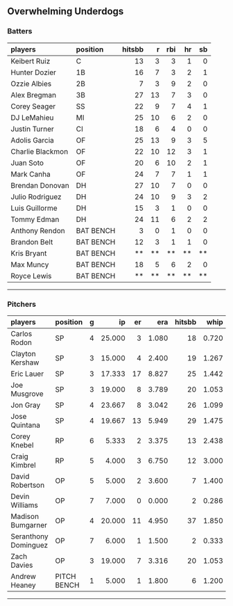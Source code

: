 ## Overwhelming Underdogs

### Batters

 
|players          |position  | hitsbb|  r| rbi| hr| sb| 
|:----------------|:---------|------:|--:|---:|--:|--:| 
|Keibert Ruiz     |C         |     13|  3|   3|  1|  0| 
|Hunter Dozier    |1B        |     16|  7|   3|  2|  1| 
|Ozzie Albies     |2B        |      7|  3|   9|  2|  0| 
|Alex Bregman     |3B        |     27| 13|   7|  3|  0| 
|Corey Seager     |SS        |     22|  9|   7|  4|  1| 
|DJ LeMahieu      |MI        |     25| 10|   6|  2|  0| 
|Justin Turner    |CI        |     18|  6|   4|  0|  0| 
|Adolis Garcia    |OF        |     25| 13|   9|  3|  5| 
|Charlie Blackmon |OF        |     22| 10|  12|  3|  1| 
|Juan Soto        |OF        |     20|  6|  10|  2|  1| 
|Mark Canha       |OF        |     24|  7|   7|  1|  1| 
|Brendan Donovan  |DH        |     27| 10|   7|  0|  0| 
|Julio Rodriguez  |DH        |     24| 10|   9|  3|  2| 
|Luis Guillorme   |DH        |     15|  3|   1|  0|  0| 
|Tommy Edman      |DH        |     24| 11|   6|  2|  2| 
|Anthony Rendon   |BAT BENCH |      3|  0|   1|  0|  0| 
|Brandon Belt     |BAT BENCH |     12|  3|   1|  1|  0| 
|Kris Bryant      |BAT BENCH |     **| **|  **| **| **| 
|Max Muncy        |BAT BENCH |     18|  5|   6|  2|  0| 
|Royce Lewis      |BAT BENCH |     **| **|  **| **| **| 

* * *

### Pitchers

 
|players              |position    |  g|     ip| er|   era| hitsbb|  whip| so|  w| sv| 
|:--------------------|:-----------|--:|------:|--:|-----:|------:|-----:|--:|--:|--:| 
|Carlos Rodon         |SP          |  4| 25.000|  3| 1.080|     18| 0.720| 31|  2|  0| 
|Clayton Kershaw      |SP          |  3| 15.000|  4| 2.400|     19| 1.267| 15|  1|  0| 
|Eric Lauer           |SP          |  3| 17.333| 17| 8.827|     25| 1.442| 12|  1|  0| 
|Joe Musgrove         |SP          |  3| 19.000|  8| 3.789|     20| 1.053| 18|  2|  0| 
|Jon Gray             |SP          |  4| 23.667|  8| 3.042|     26| 1.099| 24|  2|  0| 
|Jose Quintana        |SP          |  4| 19.667| 13| 5.949|     29| 1.475| 20|  0|  0| 
|Corey Knebel         |RP          |  6|  5.333|  2| 3.375|     13| 2.438|  4|  0|  2| 
|Craig Kimbrel        |RP          |  5|  4.000|  3| 6.750|     12| 3.000|  9|  0|  1| 
|David Robertson      |OP          |  5|  5.000|  2| 3.600|      7| 1.400|  6|  0|  1| 
|Devin Williams       |OP          |  7|  7.000|  0| 0.000|      2| 0.286|  7|  0|  1| 
|Madison Bumgarner    |OP          |  4| 20.000| 11| 4.950|     37| 1.850| 16|  1|  0| 
|Seranthony Dominguez |OP          |  7|  6.000|  1| 1.500|      2| 0.333|  9|  2|  1| 
|Zach Davies          |OP          |  3| 19.000|  7| 3.316|     20| 1.053| 17|  0|  0| 
|Andrew Heaney        |PITCH BENCH |  1|  5.000|  1| 1.800|      6| 1.200|  7|  0|  0| 


* * *


